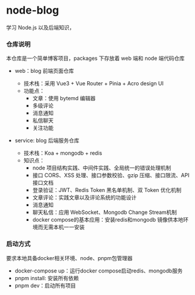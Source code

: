 # node-blog

学习 Node.js 以及后端知识，


### 仓库说明

本仓库是一个简单博客项目，packages 下存放着 web 端和 node 端代码仓库

- web：blog 前端页面仓库

  - 技术栈：采用 Vue3 + Vue Router + Pinia + Acro design UI
  - 功能点：
    - 文章：使用 bytemd 编辑器
    - 多级评论
    - 消息通知
    - 私信聊天
    - 关注功能

- service: blog 后端服务仓库
  - 技术栈：Koa + mongodb + redis
  - 知识点：
    - node 项目结构实践、中间件实践、全局统一的错误处理机制
    - 接口 CORS、XSS 处理、接口参数校验、gzip 压缩、接口限流、API接口文档
    - 登录验证：JWT、Redis Token 黑名单机制、双 Token 优化机制
    - 文章评论：实践文章以及评论系统的功能设计
    - 消息通知
    - 聊天私信：应用 WebSocket、Mongodb Change Stream机制
    - docker compose的基本应用：安装redis和mongodb 镜像供本地环境而无需本机一一安装

### 启动方式

要求本地具备docker相关环境、node、pnpm包管理器

- docker-compose up：运行docker compose启动redis、mongodb服务
- pnpm install: 安装所有依赖
- pnpm dev：启动所有项目
